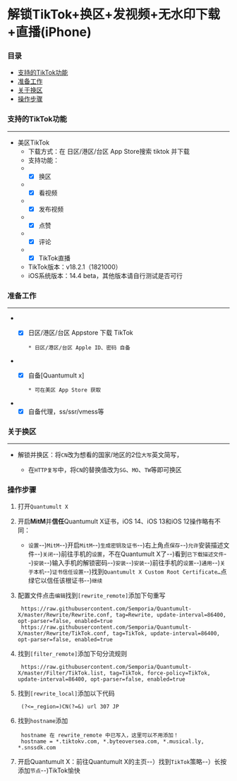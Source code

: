 # 解锁TikTok+换区+发视频+无水印下载+直播(iPhone)

### 目录

* [支持的TikTok功能](#支持的TikTok功能)
* [准备工作](#准备工作)
* [关于换区](#关于换区)
* [操作步骤](#操作步骤)

### 支持的TikTok功能

***
* 美区TikTok
    * 下载方式：在 日区/港区/台区 App Store搜索 tiktok 并下载
    * 支持功能：
    * - [x] 换区
    * - [x] 看视频
    * - [x] 发布视频
    * - [x] 点赞
    * - [x] 评论
    * - [x] TikTok直播
    * TikTok版本：v18.2.1（1821000）
    * iOS系统版本：14.4 beta，其他版本请自行测试是否可行

### 准备工作

***

* - [x] 日区/港区/台区 Appstore 下载 TikTok
           
        * 日区/港区/台区 Apple ID、密码 自备
            

* - [x] 自备[Quantumult x]
           
        * 可在美区 App Store 获取
    

* - [x] 自备代理，ss/ssr/vmess等

### 关于换区

***

* 解锁并换区：将`CN`改为想看的国家/地区的2位`大写`英文简写，

    * 在`HTTP复写`中，将`CN`的替换值改为`SG`、`MO`、`TW`等即可换区


### 操作步骤



1. 打开`Quantumult X`


2. 开启**MitM**并**信任**Quantumult X证书，iOS 14、iOS 13和iOS 12操作略有不同：
    * `设置`--)`MitM`--)开启`MitM`--)`生成密钥及证书`--)右上角点`保存`--)`允许`安装描述文件--)`关闭`--)前往手机的`设置`，不在Quantumult X了--)看到`已下载描述文件`--)`安装`--)输入手机的解锁密码--)`安装`--)`安装`--)前往手机的`设置`--)`通用`--)`关于本机`--)`证书信任设置`--)找到`Quantumult X Custom Root Certificate…`点绿它以信任该根证书--)`继续`  

3. 配置文件点击`编辑`找到`[rewrite_remote]`添加下句重写

        https://raw.githubusercontent.com/Semporia/Quantumult-X/master/Rewrite/Rewrite.conf, tag=Rewrite, update-interval=86400, opt-parser=false, enabled=true
        https://raw.githubusercontent.com/Semporia/Quantumult-X/master/Rewrite/TikTok.conf, tag=TikTok, update-interval=86400, opt-parser=false, enabled=true

4. 找到`[filter_remote]`添加下句分流规则

        https://raw.githubusercontent.com/Semporia/Quantumult-X/master/Filter/TikTok.list, tag=TikTok, force-policy=TikTok, update-interval=86400, opt-parser=false, enabled=true


5. 找到`[rewrite_local]`添加以下代码


        (?<=_region=)CN(?=&) url 307 JP



6. 找到`hostname`添加

        hostname 在 rewrite_remote 中已写入，这里可以不用添加！
        hostname = *.tiktokv.com, *.byteoversea.com, *.musical.ly, *.snssdk.com
   
7. 开启Quantumult X：前往Quantumult X的主页--）找到`TikTok`策略--）长按添加`节点`--)TikTok愉快
